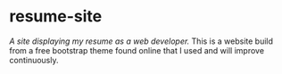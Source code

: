 # resume-site
 *A site displaying my resume as a web developer.*
 This is a website build from a free bootstrap theme found online that I used and will improve continuously. 
